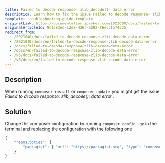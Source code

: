 ```yaml
---
title: Failed to decode response- zlib_decode()- data error
description: Learn how to fix the issue Failed to decode response- zlib_decode()- data error
template: troubleshooting-guide-template
originalLink: https://documentation.spryker.com/2021080/docs/failed-to-decode-response-zlib-decode-data-error
originalArticleId: 9d1d83ed-12e8-426f-a292-f6ec31574325
redirect_from:
  - /2021080/docs/failed-to-decode-response-zlib-decode-data-error
  - /2021080/docs/en/failed-to-decode-response-zlib-decode-data-error
  - /docs/failed-to-decode-response-zlib-decode-data-error
  - /docs/en/failed-to-decode-response-zlib-decode-data-error
  - /v6/docs/failed-to-decode-response-zlib-decode-data-error
  - /v6/docs/en/failed-to-decode-response-zlib-decode-data-error
---
```


## Description
When running `composer install` or `composer update`, you might get the issue *Failed to decode response: zlib_decode(): data error* .

## Solution
Change the composer configuration by running `composer config -ge` in the terminal and replacing the configuration with the following one

```php
{
    "repositories": {
        "packagist": { "url": "https://packagist.org", "type": "composer" }
    }
}
```
